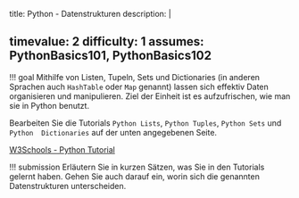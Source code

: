 title: Python - Datenstrukturen
description: |
  
timevalue: 2
difficulty: 1
assumes: PythonBasics101, PythonBasics102
---
!!! goal
    Mithilfe von Listen, Tupeln, Sets und Dictionaries (in anderen Sprachen auch `HashTable` oder 
    `Map` genannt) lassen sich effektiv Daten organisieren und manipulieren. Ziel der Einheit 
    ist es aufzufrischen, wie man sie in Python benutzt. 

Bearbeiten Sie die Tutorials `Python Lists`, `Python Tuples`, `Python Sets` und `Python 
Dictionaries` auf der unten angegebenen Seite. 

[W3Schools - Python Tutorial](https://www.w3schools.com/python/default.asp)

!!! submission
    Erläutern Sie in kurzen Sätzen, was Sie in den Tutorials gelernt haben. Gehen Sie auch 
    darauf ein, worin sich die genannten Datenstrukturen unterscheiden.